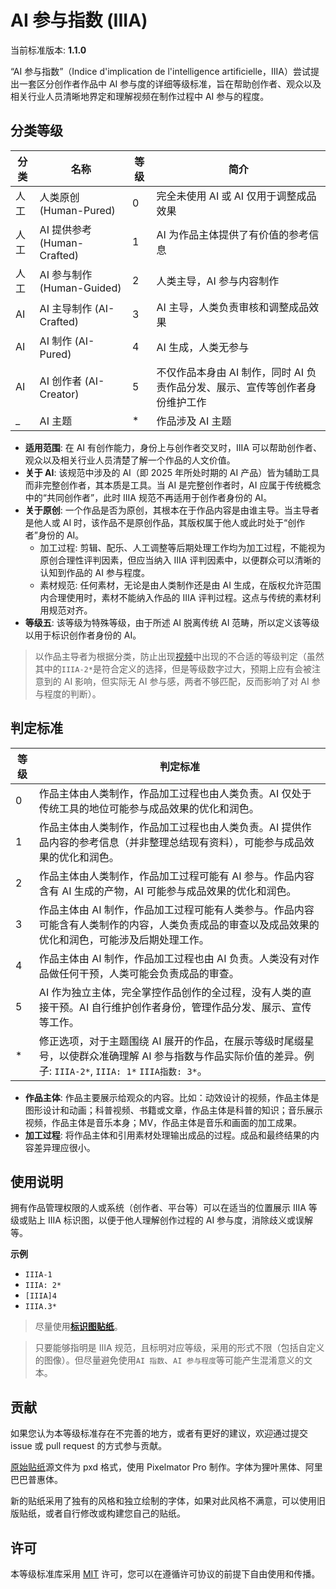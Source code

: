 # AI 参与指数 (IIIA)

当前标准版本: **1.1.0**

“AI 参与指数”（Indice d'implication de l'intelligence artificielle，IIIA）尝试提出一套区分创作者作品中 AI 参与度的详细等级标准，旨在帮助创作者、观众以及相关行业人员清晰地界定和理解视频在制作过程中 AI 参与的程度。

## 分类等级

| 分类 | 名称                        | **等级** | 简介                                                                         |
| ---- | --------------------------- | -------- | ---------------------------------------------------------------------------- |
| 人工 | 人类原创 (Human-Pured)      | 0        | 完全未使用 AI 或 AI 仅用于调整成品效果                                       |
| 人工 | AI 提供参考 (Human-Crafted) | 1        | AI 为作品主体提供了有价值的参考信息                                          |
| 人工 | AI 参与制作 (Human-Guided)  | 2        | 人类主导，AI 参与内容制作                                                    |
| AI   | AI 主导制作 (AI-Crafted)    | 3        | AI 主导，人类负责审核和调整成品效果                                          |
| AI   | AI 制作 (AI-Pured)          | 4        | AI 生成，人类无参与                                                          |
| AI   | AI 创作者 (AI-Creator)      | 5        | 不仅作品本身由 AI 制作，同时 AI 负责作品分发、展示、宣传等创作者身份维护工作 |
| \_   | AI 主题                     | \*       | 作品涉及 AI 主题                                                             |

- **适用范围**: 在 AI 有创作能力，身份上与创作者交叉时，IIIA 可以帮助创作者、观众以及相关行业人员清楚了解一个作品的人文价值。
- **关于 AI**: 该规范中涉及的 AI（即 2025 年所处时期的 AI 产品）皆为辅助工具而非完整创作者，其本质是工具。当 AI 是完整创作者时，AI 应属于传统概念中的“共同创作者”，此时 IIIA 规范不再适用于创作者身份的 AI。
- **关于原创**: 一个作品是否为原创，其根本在于作品内容是由谁主导。当主导者是他人或 AI 时，该作品不是原创作品，其版权属于他人或此时处于“创作者”身份的 AI。
  - 加工过程: 剪辑、配乐、人工调整等后期处理工作均为加工过程，不能视为原创合理性评判因素，但应当纳入 IIIA 评判因素中，以便群众可以清晰的认知到作品的 AI 参与程度。
  - 素材规范: 任何素材，无论是由人类制作还是由 AI 生成，在版权允许范围内合理使用时，素材不能纳入作品的 IIIA 评判过程。这点与传统的素材利用规范对齐。
- **等级五**: 该等级为特殊等级，由于所述 AI 脱离传统 AI 范畴，所以定义该等级以用于标识创作者身份的 AI。

> 以作品主导者为根据分类，防止出现[视频](https://www.bilibili.com/video/BV1xmTQzoEFP)中出现的不合适的等级判定（虽然其中的`IIIA-2*`是符合定义的选择，但是等级数字过大，预期上应有会被注意到的 AI 影响，但实际无 AI 参与感，两者不够匹配，反而影响了对 AI 参与程度的判断）。

## 判定标准

| **等级** | 判定标准                                                                                                                                                   |
| -------- | ---------------------------------------------------------------------------------------------------------------------------------------------------------- |
| 0        | 作品主体由人类制作，作品加工过程也由人类负责。AI 仅处于传统工具的地位可能参与成品效果的优化和润色。                                                        |
| 1        | 作品主体由人类制作，作品加工过程也由人类负责。AI 提供作品内容的参考信息（并非整理总结现有资料），可能参与成品效果的优化和润色。                            |
| 2        | 作品主体由人类制作，作品加工过程可能有 AI 参与。作品内容含有 AI 生成的产物，AI 可能参与成品效果的优化和润色。                                              |
| 3        | 作品主体由 AI 制作，作品加工过程可能有人类参与。作品内容可能含有人类制作的内容，人类负责成品的审查以及成品效果的优化和润色，可能涉及后期处理工作。         |
| 4        | 作品主体由 AI 制作，作品加工过程也由 AI 负责。人类没有对作品做任何干预，人类可能会负责成品的审查。                                                         |
| 5        | AI 作为独立主体，完全掌控作品创作的全过程，没有人类的直接干预。AI 自行维护创作者身份，管理作品分发、展示、宣传等工作。                                     |
| \*       | 修正选项，对于主题围绕 AI 展开的作品，在展示等级时尾缀星号，以使群众准确理解 AI 参与指数与作品实际价值的差异。例子: `IIIA-2*`, `IIIA: 1*` `IIIA指数: 3*`。 |

- **作品主体**: 作品主要展示给观众的内容。比如：动效设计的视频，作品主体是图形设计和动画；科普视频、书籍或文章，作品主体是科普的知识；音乐展示视频，作品主体是音乐本身；MV，作品主体是音乐和画面的加工成果。
- **加工过程**: 将作品主体和引用素材处理输出成品的过程。成品和最终结果的内容差异理应很小。

## 使用说明

拥有作品管理权限的人或系统（创作者、平台等）可以在适当的位置展示 IIIA 等级或贴上 IIIA 标识图，以便于他人理解创作过程的 AI 参与度，消除歧义或误解等。

**示例**

- `IIIA-1`
- `IIIA: 2*`
- `[IIIA]4`
- `IIIA.3*`

> 尽量使用[**标识图贴纸**](stickers)。

> 只要能够指明是 IIIA 规范，且标明对应等级，采用的形式不限（包括自定义的图像）。但尽量避免使用`AI 指数`、`AI 参与程度`等可能产生混淆意义的文本。

## 贡献

如果您认为本等级标准存在不完善的地方，或者有更好的建议，欢迎通过提交 issue 或 pull request 的方式参与贡献。

[原始贴纸](贴纸)源文件为 pxd 格式，使用 Pixelmator Pro 制作。字体为狸叶黑体、阿里巴巴普惠体。

新的贴纸采用了独有的风格和独立绘制的字体，如果对此风格不满意，可以使用旧版贴纸，或者自行修改或构建您自己的贴纸。

## 许可

本等级标准库采用 [MIT](LICENSE) 许可，您可以在遵循许可协议的前提下自由使用和传播。

